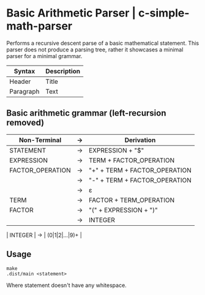 # Basic Arithmetic Parser | c-simple-math-parser
Performs a recursive descent parse of a basic mathematical statement. This parser does not produce a parsing tree, rather it showcases a minimal parser for a minimal grammar.

| Syntax      | Description |
| ----------- | ----------- |
| Header      | Title       |
| Paragraph   | Text        |

## Basic arithmetic grammar (left-recursion removed)
| Non-Terminal      | &#8594; | Derivation                    |
| ----------------- | ------- | ----------------------------- |
| STATEMENT         | &#8594; | EXPRESSION + "$"              |
| EXPRESSION        | &#8594; | TERM + FACTOR_OPERATION       |
| FACTOR_OPERATION  | &#8594; | "+" + TERM + FACTOR_OPERATION |
|                   | &#8594; | "-" + TERM + FACTOR_OPERATION |
|                   | &#8594; | &epsi;                        |
| TERM              | &#8594; | FACTOR + TERM_OPERATION       |
| FACTOR            | &#8594; | "(" + EXPRESSION + ")"        |
|                   | &#8594; | INTEGER                       |


| INTEGER           | &#8594; | (0|1|2|...|9)+                |


## Usage
```
make
.dist/main <statement>
```
Where statement doesn't have any whitespace.
